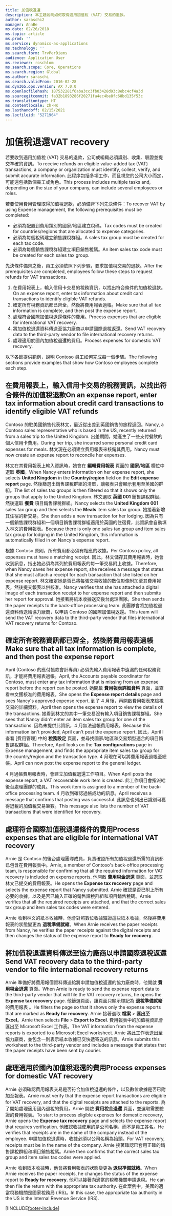 ```yaml
---
title: 加值稅退還
description: 本主題說明如何取得適用加值稅 (VAT) 交易的退款。
author: saraschi2
manager: AnnBe
ms.date: 02/26/2018
ms.topic: article
ms.prod: ''
ms.service: dynamics-ax-applications
ms.technology: ''
ms.search.form: TrvPerDiems
audience: Application User
ms.reviewer: roschlom
ms.search.scope: Core, Operations
ms.search.region: Global
ms.author: saraschi
ms.search.validFrom: 2016-02-28
ms.dyn365.ops.version: AX 7.0.0
ms.openlocfilehash: 187532281f6aba3cc3fb03428d93c8ebc4cf4a3d
ms.sourcegitcommit: fa32b1893286f20271fa4ec4be8fc68bd135f53c
ms.translationtype: HT
ms.contentlocale: zh-HK
ms.lasthandoff: 02/15/2021
ms.locfileid: "5271964"
---
```

# <a name="vat-recovery"></a><span data-ttu-id="274c3-103">加值稅退還</span><span class="sxs-lookup"><span data-stu-id="274c3-103">VAT recovery</span></span> 

<span data-ttu-id="274c3-104">若要收到適用加值稅 (VAT) 交易的退款，公司或組織必須識別、收集、驗證並提交準確的資訊。</span><span class="sxs-lookup"><span data-stu-id="274c3-104">To receive refunds on eligible value-added tax (VAT) transactions, a company or organization must identify, collect, verify, and submit accurate information.</span></span> <span data-ttu-id="274c3-105">此程序包括多項工作，而且視您的公司大小而定，可能還包括數個員工或角色。</span><span class="sxs-lookup"><span data-stu-id="274c3-105">This process includes multiple tasks and, depending on the size of your company, can include several employees or roles.</span></span>

<span data-ttu-id="274c3-106">若要使用費用管理取得加值稅退款，必須備齊下列先決條件：</span><span class="sxs-lookup"><span data-stu-id="274c3-106">To recover VAT by using Expense management, the following prerequisites must be completed:</span></span>

- <span data-ttu-id="274c3-107">必須為配置到費用類別的國家/地區建立稅碼。</span><span class="sxs-lookup"><span data-stu-id="274c3-107">Tax codes must be created for countries/regions that are allocated to expense categories.</span></span>
- <span data-ttu-id="274c3-108">必須為每個稅碼建立銷售課稅群組。</span><span class="sxs-lookup"><span data-stu-id="274c3-108">A sales tax group must be created for each tax code.</span></span>
- <span data-ttu-id="274c3-109">必須為每個銷售課稅群組建立項目銷售稅碼。</span><span class="sxs-lookup"><span data-stu-id="274c3-109">An item sales tax code must be created for each sales tax group.</span></span>

<span data-ttu-id="274c3-110">先決條件備齊之後，員工必須依照下列步驟，要求加值稅交易的退款。</span><span class="sxs-lookup"><span data-stu-id="274c3-110">After the prerequisites are completed, employees follow these steps to request refunds for VAT transactions.</span></span>

1. <span data-ttu-id="274c3-111">在費用報表上，輸入信用卡交易的稅務資訊，以找出符合條件的加值稅退款。</span><span class="sxs-lookup"><span data-stu-id="274c3-111">On an expense report, enter tax information about credit card transactions to identify eligible VAT refunds.</span></span>
2. <span data-ttu-id="274c3-112">確定所有稅務資訊都已齊全，然後將費用報表過帳。</span><span class="sxs-lookup"><span data-stu-id="274c3-112">Make sure that all tax information is complete, and then post the expense report.</span></span>
3. <span data-ttu-id="274c3-113">處理符合國際加值稅退還條件的費用。</span><span class="sxs-lookup"><span data-stu-id="274c3-113">Process expenses that are eligible for international VAT recovery.</span></span>
4. <span data-ttu-id="274c3-114">將加值稅退還資料傳送至協力廠商以申請國際退稅返還。</span><span class="sxs-lookup"><span data-stu-id="274c3-114">Send VAT recovery data to the third-party vendor to file international recovery returns.</span></span>
5. <span data-ttu-id="274c3-115">處理適用於國內加值稅退還的費用。</span><span class="sxs-lookup"><span data-stu-id="274c3-115">Process expenses for domestic VAT recovery.</span></span>

<span data-ttu-id="274c3-116">以下各節提供範例，說明 Contoso 員工如何完成每一個步驟。</span><span class="sxs-lookup"><span data-stu-id="274c3-116">The following sections provide examples that show how Contoso employees complete each step.</span></span>

## <a name="on-an-expense-report-enter-tax-information-about-credit-card-transactions-to-identify-eligible-vat-refunds"></a><span data-ttu-id="274c3-117">在費用報表上，輸入信用卡交易的稅務資訊，以找出符合條件的加值稅退款</span><span class="sxs-lookup"><span data-stu-id="274c3-117">On an expense report, enter tax information about credit card transactions to identify eligible VAT refunds</span></span>

<span data-ttu-id="274c3-118">Contoso 的駐美國銷售代表林文，最近從出差到英國銷售的旅程返回。</span><span class="sxs-lookup"><span data-stu-id="274c3-118">Nancy, a Contoso sales representative who is based in the US, recently returned from a sales trip to the United Kingdom.</span></span> <span data-ttu-id="274c3-119">出差期間，她產生了一些支付餐飲的個人信用卡費用。</span><span class="sxs-lookup"><span data-stu-id="274c3-119">During her trip, she incurred some personal credit card expenses for meals.</span></span> <span data-ttu-id="274c3-120">林文現在必須建立費用報表來核銷其費用。</span><span class="sxs-lookup"><span data-stu-id="274c3-120">Nancy must now create an expense report to reconcile her expenses.</span></span>

<span data-ttu-id="274c3-121">林文在其費用報表上輸入資訊時，她會在 **編輯費用報表** 頁面的 **國家/地區** 欄位中選取 **英國**。</span><span class="sxs-lookup"><span data-stu-id="274c3-121">When Nancy enters information on her expense report, she selects **United Kingdom** in the **Country/region** field on the **Edit expense report** page.</span></span> <span data-ttu-id="274c3-122">然後篩選出銷售課稅群組的清單，讓報表只會顯示套用至英國的群組。</span><span class="sxs-lookup"><span data-stu-id="274c3-122">The list of sales tax groups is then filtered so that it shows only the groups that apply to the United Kingdom.</span></span> <span data-ttu-id="274c3-123">林文選取 **英國 001** 銷售課稅群組，然後選取 **餐費** 項目銷售課稅群組。</span><span class="sxs-lookup"><span data-stu-id="274c3-123">Nancy selects the **United Kingdom 001** sales tax group and then selects the **Meals** item sales tax group.</span></span> <span data-ttu-id="274c3-124">她接著新增其住宿的新交易。</span><span class="sxs-lookup"><span data-stu-id="274c3-124">She then adds a new transaction for her lodging.</span></span> <span data-ttu-id="274c3-125">因為只有一個銷售課稅群組和一個項目銷售課稅群組適用於英國的住宿費，此資訊會自動填入林文的費用報表。</span><span class="sxs-lookup"><span data-stu-id="274c3-125">Because there is only one sales tax group and item sales tax group for lodging in the United Kingdom, this information is automatically filled in on Nancy's expense report.</span></span>

<span data-ttu-id="274c3-126">根據 Contoso 原則，所有費用都必須有相應的收據。</span><span class="sxs-lookup"><span data-stu-id="274c3-126">Per Contoso policy, all expenses must have a matching receipt.</span></span> <span data-ttu-id="274c3-127">因此，林文儲存其費用報表時，她會收到訊息，指出她必須為其列於費用報表的每一筆交易附上收據。</span><span class="sxs-lookup"><span data-stu-id="274c3-127">Therefore, when Nancy saves her expense report, she receives a message that states that she must attach a receipt for each transaction that she listed on her expense report.</span></span> <span data-ttu-id="274c3-128">林文確定她是否已將每張交易收據的數位影像附加至其費用報表，然後提交報表以供核准。</span><span class="sxs-lookup"><span data-stu-id="274c3-128">Nancy verifies that she has attached a digital image of each transaction receipt to her expense report and then submits her report for approval.</span></span> <span data-ttu-id="274c3-129">她接著將紙本收據送交後台處理團隊。</span><span class="sxs-lookup"><span data-stu-id="274c3-129">She then sends the paper receipts to the back-office processing team.</span></span> <span data-ttu-id="274c3-130">此團隊會將加值稅退還資料傳送給協力廠商，以申請 Contoso 的國際加值稅返還。</span><span class="sxs-lookup"><span data-stu-id="274c3-130">This team will send the VAT recovery data to the third-party vendor that files international VAT recovery returns for Contoso.</span></span>

## <a name="make-sure-that-all-tax-information-is-complete-and-then-post-the-expense-report"></a><span data-ttu-id="274c3-131">確定所有稅務資訊都已齊全，然後將費用報表過帳</span><span class="sxs-lookup"><span data-stu-id="274c3-131">Make sure that all tax information is complete, and then post the expense report</span></span>

<span data-ttu-id="274c3-132">April (Contoso 的應付帳款會計專員) 必須先輸入費用報表中遺漏的任何稅務資訊，才能將費用報表過帳。</span><span class="sxs-lookup"><span data-stu-id="274c3-132">April, the Accounts payable coordinator for Contoso, must enter any tax information that is missing from an expense report before the report can be posted.</span></span> <span data-ttu-id="274c3-133">她開啟 **費用報表詳細資料** 頁面，並查看林文獲核准的費用報表。</span><span class="sxs-lookup"><span data-stu-id="274c3-133">She opens the **Expense report details** page and sees Nancy's approved expense report.</span></span> <span data-ttu-id="274c3-134">到了 4 月後，再開啟費用報表來檢視交易的詳細資料。</span><span class="sxs-lookup"><span data-stu-id="274c3-134">April then opens the expense report to view the details of the transactions.</span></span> <span data-ttu-id="274c3-135">她看到林文的其中一筆交易沒有輸入項目銷售課稅群組。</span><span class="sxs-lookup"><span data-stu-id="274c3-135">She sees that Nancy didn't enter an item sales tax group for one of the transactions.</span></span> <span data-ttu-id="274c3-136">因為未提供此資訊，4 月無法過帳費用報表。</span><span class="sxs-lookup"><span data-stu-id="274c3-136">Because this information isn't provided, April can't post the expense report.</span></span> <span data-ttu-id="274c3-137">因此，April l查看 [費用管理] 中的 **稅務設定** 頁面，並尋找國家/地區和交易類型適合的項目銷售課稅群組。</span><span class="sxs-lookup"><span data-stu-id="274c3-137">Therefore, April looks on the **Tax configurations** page in Expense management, and finds the appropriate item sales tax group for the country/region and the transaction type.</span></span> <span data-ttu-id="274c3-138">4 月現在可以將費用報表過帳至總帳。</span><span class="sxs-lookup"><span data-stu-id="274c3-138">April can now post the expense report to the general ledger.</span></span>

<span data-ttu-id="274c3-139">4 月過帳費用報表時，會建立加值稅退還工作項目。</span><span class="sxs-lookup"><span data-stu-id="274c3-139">When April posts the expense report, a VAT recoverable work item is created.</span></span> <span data-ttu-id="274c3-140">此工作項目會指派給後台處理團隊的成員。</span><span class="sxs-lookup"><span data-stu-id="274c3-140">This work item is assigned to a member of the back-office processing team.</span></span> <span data-ttu-id="274c3-141">4 月收到確認過帳成功的訊息。</span><span class="sxs-lookup"><span data-stu-id="274c3-141">April receives a message that confirms that posting was successful.</span></span> <span data-ttu-id="274c3-142">此訊息也列出已識別可獲得退稅的加值稅交易筆數。</span><span class="sxs-lookup"><span data-stu-id="274c3-142">This message also lists the number of VAT transactions that were identified for recovery.</span></span>

## <a name="process-expenses-that-are-eligible-for-international-vat-recovery"></a><span data-ttu-id="274c3-143">處理符合國際加值稅退還條件的費用</span><span class="sxs-lookup"><span data-stu-id="274c3-143">Process expenses that are eligible for international VAT recovery</span></span>

<span data-ttu-id="274c3-144">Arnie 是 Contoso 的後台處理團隊成員，負責確認所有加值稅退還所需的資訊都已包含在費用報表中。</span><span class="sxs-lookup"><span data-stu-id="274c3-144">Arnie, a member of Contoso's back-office processing team, is responsible for confirming that all the required information for VAT recovery is included on expense reports.</span></span> <span data-ttu-id="274c3-145">他開啟 **費用稅金退還** 頁面，並選取林文已提交的費用報表。</span><span class="sxs-lookup"><span data-stu-id="274c3-145">He opens the **Expense tax recovery** page and selects the expense report that Nancy submitted.</span></span> <span data-ttu-id="274c3-146">Arnie 確認是否已附上所有必要的收據，以及是否已輸入正確的銷售課稅群組和項目銷售稅碼。</span><span class="sxs-lookup"><span data-stu-id="274c3-146">Arnie verifies that all the required receipts are attached, and that the correct sales tax group and item sales tax codes were entered.</span></span>

<span data-ttu-id="274c3-147">Arnie 收到林文的紙本收據時，他會對照數位收據驗證這些紙本收據，然後將費用報表的狀態變更為 **退稅準備就緒**。</span><span class="sxs-lookup"><span data-stu-id="274c3-147">When Arnie receives the paper receipts from Nancy, he verifies the paper receipts against the digital receipts and then changes the status of the expense report to **Ready for recovery**.</span></span>

## <a name="send-vat-recovery-data-to-the-third-party-vendor-to-file-international-recovery-returns"></a><span data-ttu-id="274c3-148">將加值稅退還資料傳送至協力廠商以申請國際退稅返還</span><span class="sxs-lookup"><span data-stu-id="274c3-148">Send VAT recovery data to the third-party vendor to file international recovery returns</span></span>

<span data-ttu-id="274c3-149">Arnie 準備好將費用報價資料傳送給將申請加值稅返還的協力廠商時，他開啟 **費用稅金退還** 頁面。</span><span class="sxs-lookup"><span data-stu-id="274c3-149">When Arnie is ready to send the expense report data to the third-party vendor that will file the VAT recovery returns, he opens the **Expense tax recovery** page.</span></span> <span data-ttu-id="274c3-150">他篩選頁面，讓頁面只顯示標記為 **退稅準備就緒** 的費用報表 。</span><span class="sxs-lookup"><span data-stu-id="274c3-150">He filters the page so that it shows only the expense reports that are marked as **Ready for recovery**.</span></span> <span data-ttu-id="274c3-151">Arnie 接著選取 **檔案** &gt; **匯出至 Excel**。</span><span class="sxs-lookup"><span data-stu-id="274c3-151">Arnie then selects **File** &gt; **Export to Excel**.</span></span> <span data-ttu-id="274c3-152">費用報表中的加值稅資訊會匯出至 Microsoft Excel 工作表。</span><span class="sxs-lookup"><span data-stu-id="274c3-152">The VAT information from the expense reports is exported to a Microsoft Excel worksheet.</span></span> <span data-ttu-id="274c3-153">Arnie 將此工作表送出至協力廠商，並包含一則表示紙本收據已交快遞寄送的訊息。</span><span class="sxs-lookup"><span data-stu-id="274c3-153">Arnie submits this worksheet to the third-party vendor and includes a message that states that the paper receipts have been sent by courier.</span></span>

## <a name="process-expenses-for-domestic-vat-recovery"></a><span data-ttu-id="274c3-154">處理適用於國內加值稅退還的費用</span><span class="sxs-lookup"><span data-stu-id="274c3-154">Process expenses for domestic VAT recovery</span></span>

<span data-ttu-id="274c3-155">Arnie 必須確認費用報表交易是否符合加值稅退還的條件，以及數位收據是否已附加至報表。</span><span class="sxs-lookup"><span data-stu-id="274c3-155">Arnie must verify that the expense report transactions are eligible for VAT recovery, and that the digital receipts are attached to the reports.</span></span> <span data-ttu-id="274c3-156">為了開始處理適用國內退稅的費用，Arnie 開啟 **費用稅金退還** 頁面，並選取需要驗證的費用報表。</span><span class="sxs-lookup"><span data-stu-id="274c3-156">To start to process eligible expenses for domestic recovery, Arnie opens the **Expense tax recovery** page and selects the expense report that requires verification.</span></span> <span data-ttu-id="274c3-157">他確認收據使用的是公司名稱，而不是員工姓名。</span><span class="sxs-lookup"><span data-stu-id="274c3-157">He verifies that receipts are in the name of the company instead of the employee.</span></span> <span data-ttu-id="274c3-158">申請加值稅退還時，收據必須以公司名稱為抬頭。</span><span class="sxs-lookup"><span data-stu-id="274c3-158">For VAT recovery, receipts must be in the name of the company.</span></span> <span data-ttu-id="274c3-159">Arnie 接著確認已套用正確的銷售課稅群組和項目銷售稅碼。</span><span class="sxs-lookup"><span data-stu-id="274c3-159">Arnie then confirms that the correct sales tax group and item sales tax codes were applied.</span></span>

<span data-ttu-id="274c3-160">Arnie 收到紙本收據時，他會將費用報表的狀態變更為 **退稅準備就緒**。</span><span class="sxs-lookup"><span data-stu-id="274c3-160">When Arnie receives the paper receipts, he changes the status of the expense report to **Ready for recovery**.</span></span> <span data-ttu-id="274c3-161">他可以接著向適當的稅務機關申請退稅。</span><span class="sxs-lookup"><span data-stu-id="274c3-161">He can then file the return with the appropriate tax authority.</span></span> <span data-ttu-id="274c3-162">在此案例中，美國的適當稅務機關是國家稅務局 (IRS)。</span><span class="sxs-lookup"><span data-stu-id="274c3-162">In this case, the appropriate tax authority in the US is the Internal Revenue Service (IRS).</span></span>


[!INCLUDE[footer-include](../includes/footer-banner.md)]